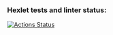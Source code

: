 ### Hexlet tests and linter status:
[![Actions Status](https://github.com/1808Avenue/frontend-project-11/workflows/hexlet-check/badge.svg)](https://github.com/1808Avenue/frontend-project-11/actions)